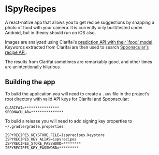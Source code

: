 # ISpyRecipes

A react-native app that allows you to get recipe suggestions by snapping a 
photo of food with your camera. It is currently only built/tested under Android,
but in theory should run on iOS also.

Images are analyzed using Clarifai's [prediction API with their 'food' model](https://www.clarifai.com/models/food-image-recognition-model-bd367be194cf45149e75f01d59f77ba7).
Keywords extracted from Clarifai are then used to search [Spoonacular's recipe API](https://spoonacular.com/food-api).

The results from Clarifai sometimes are remarkably good, and other times are unintentionally hilarious. 

## Building the app

To build the application you will need to create a `.env` file in the project's
root directory with valid API keys for Clarifai and Spoonacular:

```
CLARIFAI=****************
SPOONACULAR=***************
```

To build a release you will need to add signing key properties to `~/.gradle/gradle.properties`:

```
ISPYRECIPES_KEYSTORE_FILE=ispyrecipes.keystore
ISPYRECIPES_KEY_ALIAS=ispyrecipes
ISPYRECIPES_STORE_PASSWORD=********
ISPYRECIPES_KEY_PASSWORD=*********
```
